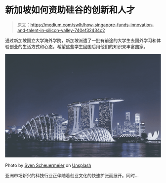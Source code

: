 # 新加坡如何资助硅谷的创新和人才

> 原文：<https://medium.com/swlh/how-singapore-funds-innovation-and-talent-in-silicon-valley-740ef32434c2>

通过新加坡国立大学海外学院，新加坡派遣了一批有前途的大学生去国外学习和体验创业的生活方式和心态，希望这些学生回国后用他们的知识来丰富国家。

![](img/ea0369a7fe3aa6bd36c7f2ea6add6633.png)

Photo by [Sven Scheuermeier](https://unsplash.com/photos/AXsJBByg4Ic?utm_source=unsplash&utm_medium=referral&utm_content=creditCopyText) on [Unsplash](https://unsplash.com/search/photos/singapore?utm_source=unsplash&utm_medium=referral&utm_content=creditCopyText)

亚洲市场新兴的科技行业正伴随着创业文化的快速扩张而展开。同时…